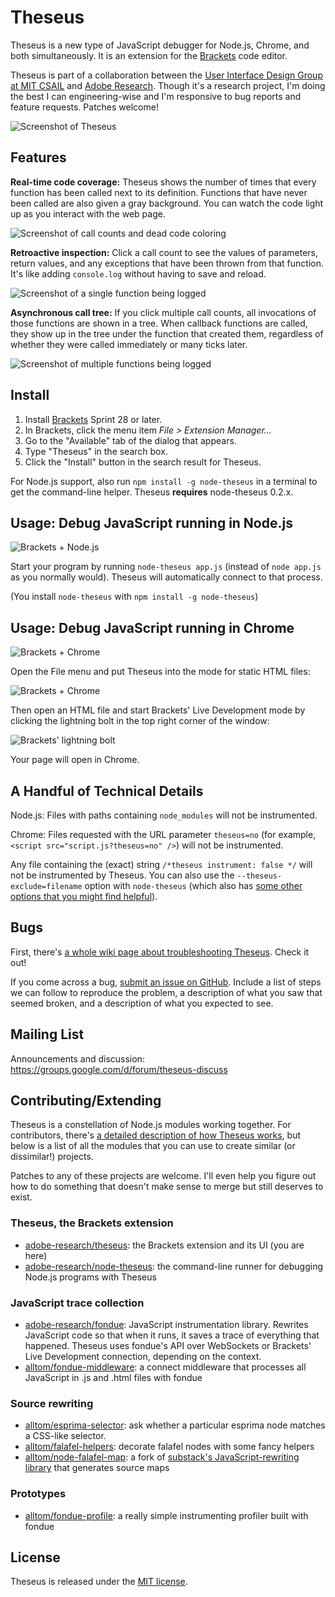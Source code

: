 Theseus
=======

Theseus is a new type of JavaScript debugger for Node.js, Chrome, and both simultaneously. It is an extension for the [Brackets](https://github.com/adobe/brackets) code editor.

Theseus is part of a collaboration between the [User Interface Design Group at MIT CSAIL](http://groups.csail.mit.edu/uid/) and [Adobe Research](http://research.adobe.com/). Though it's a research project, I'm doing the best I can engineering-wise and I'm responsive to bug reports and feature requests. Patches welcome!

![Screenshot of Theseus](https://raw.github.com/adobe-research/theseus/gh-pages/screenshot.png)

Features
--------

**Real-time code coverage:** Theseus shows the number of times that every function has been called next to its definition. Functions that have never been called are also given a gray background. You can watch the code light up as you interact with the web page.

![Screenshot of call counts and dead code coloring](https://raw.github.com/adobe-research/theseus/gh-pages/call-counts.png)

**Retroactive inspection:** Click a call count to see the values of parameters, return values, and any exceptions that have been thrown from that function. It's like adding `console.log` without having to save and reload.

![Screenshot of a single function being logged](https://raw.github.com/adobe-research/theseus/gh-pages/log1.png)

**Asynchronous call tree:** If you click multiple call counts, all invocations of those functions are shown in a tree. When callback functions are called, they show up in the tree under the function that created them, regardless of whether they were called immediately or many ticks later.

![Screenshot of multiple functions being logged](https://raw.github.com/adobe-research/theseus/gh-pages/log2.png)

Install
-------

1. Install [Brackets](http://download.brackets.io/) Sprint 28 or later.
2. In Brackets, click the menu item *File > Extension Manager...*
3. Go to the "Available" tab of the dialog that appears.
4. Type "Theseus" in the search box.
5. Click the "Install" button in the search result for Theseus.

For Node.js support, also run `npm install -g node-theseus` in a terminal to get the command-line helper. Theseus **requires** node-theseus 0.2.x.

Usage: Debug JavaScript running in Node.js
------------------------------------------

![Brackets + Node.js](https://raw.github.com/adobe-research/theseus/gh-pages/theseus-node.png)

Start your program by running `node-theseus app.js` (instead of `node app.js` as you normally would). Theseus will automatically connect to that process.

(You install `node-theseus` with `npm install -g node-theseus`)

Usage: Debug JavaScript running in Chrome
-----------------------------------------

![Brackets + Chrome](https://raw.github.com/adobe-research/theseus/gh-pages/theseus-chrome.png)

Open the File menu and put Theseus into the mode for static HTML files:

![Brackets + Chrome](https://raw.github.com/adobe-research/theseus/gh-pages/theseus-mode-static.png)

Then open an HTML file and start Brackets' Live Development mode by clicking the lightning bolt in the top right corner of the window:

![Brackets' lightning bolt](https://raw.github.com/adobe-research/theseus/gh-pages/lightning-bolt.png)

Your page will open in Chrome.

A Handful of Technical Details
------------------------------

Node.js: Files with paths containing `node_modules` will not be instrumented.

Chrome: Files requested with the URL parameter `theseus=no` (for example, `<script src="script.js?theseus=no" />`) will not be instrumented.

Any file containing the (exact) string `/*theseus instrument: false */` will not be instrumented by Theseus. You can also use the `--theseus-exclude=filename` option with `node-theseus` (which also has [some other options that you might find helpful](https://github.com/adobe-research/node-theseus)).

Bugs
----

First, there's [a whole wiki page about troubleshooting Theseus](https://github.com/adobe-research/theseus/wiki/Troubleshooting-Theseus). Check it out!

If you come across a bug, [submit an issue on GitHub](https://github.com/adobe-research/theseus/issues). Include a list of steps we can follow to reproduce the problem, a description of what you saw that seemed broken, and a description of what you expected to see.

Mailing List
------------

Announcements and discussion: https://groups.google.com/d/forum/theseus-discuss

Contributing/Extending
----------------------

Theseus is a constellation of Node.js modules working together. For contributors, there's [a detailed description of how Theseus works](https://github.com/adobe-research/theseus/wiki/Theseus-Development), but below is a list of all the modules that you can use to create similar (or dissimilar!) projects.

Patches to any of these projects are welcome. I'll even help you figure out how to do something that doesn't make sense to merge but still deserves to exist.

### Theseus, the Brackets extension

* [adobe-research/theseus](https://github.com/adobe-research/theseus): the Brackets extension and its UI (you are here)
* [adobe-research/node-theseus](https://github.com/adobe-research/node-theseus): the command-line runner for debugging Node.js programs with Theseus

### JavaScript trace collection

* [adobe-research/fondue](https://github.com/adobe-research/fondue): JavaScript instrumentation library. Rewrites JavaScript code so that when it runs, it saves a trace of everything that happened. Theseus uses fondue's API over WebSockets or Brackets' Live Development connection, depending on the context.
* [alltom/fondue-middleware](https://github.com/alltom/fondue-middleware): a connect middleware that processes all JavaScript in .js and .html files with fondue

### Source rewriting

* [alltom/esprima-selector](https://github.com/alltom/esprima-selector): ask whether a particular esprima node matches a CSS-like selector.
* [alltom/falafel-helpers](https://github.com/alltom/falafel-helpers): decorate falafel nodes with some fancy helpers
* [alltom/node-falafel-map](https://github.com/alltom/node-falafel-map): a fork of [substack's JavaScript-rewriting library](https://github.com/substack/node-falafel) that generates source maps

### Prototypes

* [alltom/fondue-profile](https://github.com/alltom/fondue-profile): a really simple instrumenting profiler built with fondue


License
-------

Theseus is released under the [MIT license](http://opensource.org/licenses/MIT).

